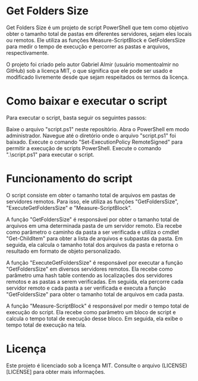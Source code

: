 # Get Folders Size

Get Folders Size é um projeto de script PowerShell que tem como objetivo obter o tamanho total de pastas em diferentes servidores, sejam eles locais ou remotos. Ele utiliza as funções Measure-ScriptBlock e GetFoldersSize para medir o tempo de execução e percorrer as pastas e arquivos, respectivamente.

O projeto foi criado pelo autor Gabriel Almir (usuário momentoalmir no GitHub) sob a licença MIT, o que significa que ele pode ser usado e modificado livremente desde que sejam respeitados os termos da licença.

# Como baixar e executar o script

Para executar o script, basta seguir os seguintes passos:

Baixe o arquivo "script.ps1" neste repositório.
Abra o PowerShell em modo administrador.
Navegue até o diretório onde o arquivo "script.ps1" foi baixado.
Execute o comando "Set-ExecutionPolicy RemoteSigned" para permitir a execução de scripts PowerShell.
Execute o comando ".\script.ps1" para executar o script.

# Funcionamento do script

O script consiste em obter o tamanho total de arquivos em pastas de servidores remotos. Para isso, ele utiliza as funções "GetFoldersSize", "ExecuteGetFoldersSize" e "Measure-ScriptBlock".

A função "GetFoldersSize" é responsável por obter o tamanho total de arquivos em uma determinada pasta de um servidor remoto. Ela recebe como parâmetro o caminho da pasta a ser verificada e utiliza o cmdlet "Get-ChildItem" para obter a lista de arquivos e subpastas da pasta. Em seguida, ela calcula o tamanho total dos arquivos da pasta e retorna o resultado em formato de objeto personalizado.

A função "ExecuteGetFoldersSize" é responsável por executar a função "GetFoldersSize" em diversos servidores remotos. Ela recebe como parâmetro uma hash table contendo as localizações dos servidores remotos e as pastas a serem verificadas. Em seguida, ela percorre cada servidor remoto e cada pasta a ser verificada e executa a função "GetFoldersSize" para obter o tamanho total de arquivos em cada pasta.

A função "Measure-ScriptBlock" é responsável por medir o tempo total de execução do script. Ela recebe como parâmetro um bloco de script e calcula o tempo total de execução desse bloco. Em seguida, ela exibe o tempo total de execução na tela.

# Licença

Este projeto é licenciado sob a licença MIT. Consulte o arquivo (LICENSE)[LICENSE] para obter mais informações.
